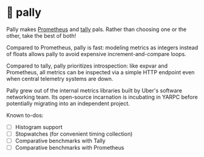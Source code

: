 # :two_women_holding_hands: pally

Pally makes [Prometheus][] and [tally][] pals. Rather than choosing one or the
other, take the best of both!

Compared to Prometheus, pally is fast: modeling metrics as integers instead of
floats allows pally to avoid expensive increment-and-compare loops.

Compared to tally, pally prioritizes introspection: like expvar and Prometheus,
all metrics can be inspected via a simple HTTP endpoint even when central
telemetry systems are down.

Pally grew out of the internal metrics libraries built by Uber's software
networking team. Its open-source incarnation is incubating in YARPC before
potentially migrating into an independent project.

Known to-dos:

- [ ] Histogram support
- [ ] Stopwatches (for convenient timing collection)
- [ ] Comparative benchmarks with Tally
- [ ] Comparative benchmarks with Prometheus

[Prometheus]: http://prometheus.io
[Tally]: https://github.com/uber-go/tally
